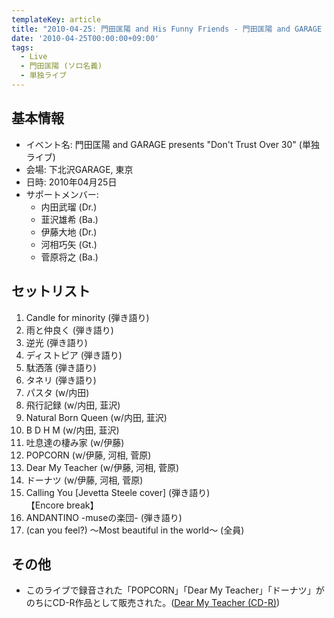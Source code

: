 ```yaml
---
templateKey: article
title: "2010-04-25: 門田匡陽 and His Funny Friends - 門田匡陽 and GARAGE presents \"Don't Trust Over 30\"  at 下北沢GARAGE"
date: '2010-04-25T00:00:00+09:00'
tags:
  - Live
  - 門田匡陽 (ソロ名義)
  - 単独ライブ
---
```

## 基本情報

* イベント名: 門田匡陽 and GARAGE presents "Don't Trust Over 30" (単独ライブ)
* 会場: 下北沢GARAGE, 東京
* 日時: 2010年04月25日
* サポートメンバー:
  * 内田武瑠 (Dr.)
  * 韮沢雄希 (Ba.)
  * 伊藤大地 (Dr.)
  * 河相巧矢 (Gt.)
  * 菅原将之 (Ba.)

## セットリスト

1. Candle for minority (弾き語り)
1. 雨と仲良く (弾き語り)
1. 逆光 (弾き語り)
1. ディストピア (弾き語り)
1. 駄洒落 (弾き語り)
1. タネリ (弾き語り)
1. パスタ (w/内田)
1. 飛行記録 (w/内田, 韮沢)
1. Natural Born Queen (w/内田, 韮沢)
1. B D H M (w/内田, 韮沢)
1. 吐息達の棲み家 (w/伊藤)
1. POPCORN (w/伊藤, 河相, 菅原)
1. Dear My Teacher (w/伊藤, 河相, 菅原)
1. ドーナツ (w/伊藤, 河相, 菅原)
1. Calling You [Jevetta Steele cover] (弾き語り)<br>
   【Encore break】
1. ANDANTINO -museの楽団- (弾き語り)
1. (can you feel?) ～Most beautiful in the world～ (全員)

## その他

* このライブで録音された「POPCORN」「Dear My Teacher」「ドーナツ」がのちにCD-R作品として販売された。([Dear My Teacher (CD-R)](/articles/2010-07-25-000000_1))
